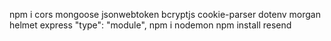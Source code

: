  npm i cors mongoose jsonwebtoken bcryptjs cookie-parser dotenv morgan helmet express
   "type": "module",
   npm i nodemon 
npm install resend